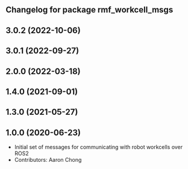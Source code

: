 ## Changelog for package rmf_workcell_msgs

3.0.2 (2022-10-06)
------------------

3.0.1 (2022-09-27)
------------------

2.0.0 (2022-03-18)
------------------

1.4.0 (2021-09-01)
------------------

1.3.0 (2021-05-27)
------------------

1.0.0 (2020-06-23)
------------------
* Initial set of messages for communicating with robot workcells over ROS2
* Contributors: Aaron Chong
